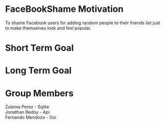 # FaceBookShame Motivation
To shame Facebook users for adding random people to their friends list just to make themselves look and feel popular.

# Short Term Goal

# Long Term Goal

# Group Members
Zulema Perez - Sqlite<br />
Jonathan Bedoy - Api <br />
Fernando Mendoza - Gui

